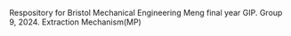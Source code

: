 Respository for Bristol Mechanical Engineering Meng final year GIP.
Group 9, 2024.
Extraction Mechanism(MP)
